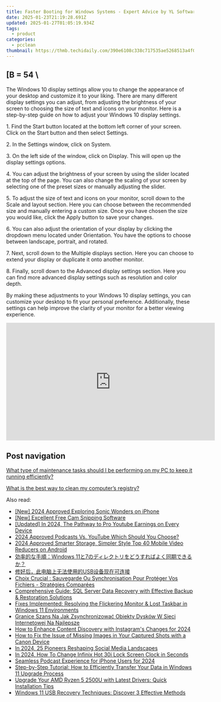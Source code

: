 ```yaml
---
title: Faster Booting for Windows Systems - Expert Advice by YL Software
date: 2025-01-23T21:19:28.691Z
updated: 2025-01-27T01:05:19.934Z
tags:
  - product
categories:
  - pcclean
thumbnail: https://thmb.techidaily.com/390e6108c338c717535ae5268513a4f027783679d87088006ba977c8519d5351.jpg
---
```


## \[B = 54 \

The Windows 10 display settings allow you to change the appearance of your desktop and customize it to your liking. There are many different display settings you can adjust, from adjusting the brightness of your screen to choosing the size of text and icons on your monitor. Here is a step-by-step guide on how to adjust your Windows 10 display settings. 

1\. Find the Start button located at the bottom left corner of your screen. Click on the Start button and then select Settings.

2\. In the Settings window, click on System.

3\. On the left side of the window, click on Display. This will open up the display settings options. 

4\. You can adjust the brightness of your screen by using the slider located at the top of the page. You can also change the scaling of your screen by selecting one of the preset sizes or manually adjusting the slider.

5\. To adjust the size of text and icons on your monitor, scroll down to the Scale and layout section. Here you can choose between the recommended size and manually entering a custom size. Once you have chosen the size you would like, click the Apply button to save your changes.

6\. You can also adjust the orientation of your display by clicking the dropdown menu located under Orientation. You have the options to choose between landscape, portrait, and rotated.

7\. Next, scroll down to the Multiple displays section. Here you can choose to extend your display or duplicate it onto another monitor.

8\. Finally, scroll down to the Advanced display settings section. Here you can find more advanced display settings such as resolution and color depth. 

By making these adjustments to your Windows 10 display settings, you can customize your desktop to fit your personal preference. Additionally, these settings can help improve the clarity of your monitor for a better viewing experience.

<!-- affiliate ads begin -->
<iframe width="560" height="315" src="https://www.youtube.com/embed/FLlUft1ZxI0?si=pBd5QdHEE27qsNlN" title="YouTube video player" frameborder="0" allow="accelerometer; autoplay; clipboard-write; encrypted-media; gyroscope; picture-in-picture; web-share" referrerpolicy="strict-origin-when-cross-origin" allowfullscreen></iframe>
<!-- affiliate ads end -->

## Post navigation

[What type of maintenance tasks should I be performing on my PC to keep it running efficiently?](https://tools.techidaily.com/pcclean/products/)

[What is the best way to clean my computer’s registry?](https://tools.techidaily.com/pcclean/products/)

<ins class="adsbygoogle"
     style="display:block"
     data-ad-format="autorelaxed"
     data-ad-client="ca-pub-7571918770474297"
     data-ad-slot="1223367746"></ins>

<ins class="adsbygoogle"
     style="display:block"
     data-ad-client="ca-pub-7571918770474297"
     data-ad-slot="8358498916"
     data-ad-format="auto"
     data-full-width-responsive="true"></ins>

<span class="atpl-alsoreadstyle">Also read:</span>
<div><ul>
<li><a href="https://fox-info.techidaily.com/new-2024-approved-exploring-sonic-wonders-on-iphone/"><u>[New] 2024 Approved Exploring Sonic Wonders on iPhone</u></a></li>
<li><a href="https://on-screen-recording.techidaily.com/new-excellent-free-cam-snipping-software/"><u>[New] Excellent Free Cam Snipping Software</u></a></li>
<li><a href="https://youtube-tips.techidaily.com/ed-in-2024-the-pathway-to-pro-youtube-earnings-on-every-device/"><u>[Updated] In 2024, The Pathway to Pro Youtube Earnings on Every Device</u></a></li>
<li><a href="https://extra-skills.techidaily.com/2024-approved-podcasts-vs-youtube-which-should-you-choose/"><u>2024 Approved Podcasts Vs. YouTube Which Should You Choose?</u></a></li>
<li><a href="https://extra-skills.techidaily.com/2024-approved-smarter-storage-simpler-style-top-40-mobile-video-reducers-on-android/"><u>2024 Approved Smarter Storage, Simpler Style Top 40 Mobile Video Reducers on Android</u></a></li>
<li><a href="https://win-hot.techidaily.com/1728477060169-windows-117/"><u>効率的な手順：Windows 11と7のディレクトリをどうすればよく同期できるか？</u></a></li>
<li><a href="https://win-hot.techidaily.com/1728491830877-usb/"><u>修好后，此电脑上无法使用的USB设备现在可连接</u></a></li>
<li><a href="https://win-hot.techidaily.com/choix-crucial-sauvegarde-ou-synchronisation-pour-proteger-vos-fichiers-strategies-comparees/"><u>Choix Crucial : Sauvegarde Ou Synchronisation Pour Protéger Vos Fichiers - Stratégies Comparées</u></a></li>
<li><a href="https://win-hot.techidaily.com/comprehensive-guide-sql-server-data-recovery-with-effective-backup-and-restoration-solutions/"><u>Comprehensive Guide: SQL Server Data Recovery with Effective Backup & Restoration Solutions</u></a></li>
<li><a href="https://win-hot.techidaily.com/fixes-implemented-resolving-the-flickering-monitor-and-lost-taskbar-in-windows-11-environments/"><u>Fixes Implemented: Resolving the Flickering Monitor & Lost Taskbar in Windows 11 Environments</u></a></li>
<li><a href="https://win-hot.techidaily.com/granice-szans-na-jak-zsynchronizowac-obiekty-dyskow-w-sieci-internetowej-na-najlepsze/"><u>Granice Szans Na Jak Zsynchronizować Obiekty Dysków W Sieci Internetowej Na Najlepsze</u></a></li>
<li><a href="https://instagram-videos.techidaily.com/how-to-enhance-content-discovery-with-instagrams-changes-for-2024/"><u>How to Enhance Content Discovery with Instagram's Changes for 2024</u></a></li>
<li><a href="https://win-hot.techidaily.com/how-to-fix-the-issue-of-missing-images-in-your-captured-shots-with-a-canon-device/"><u>How to Fix the Issue of Missing Images in Your Captured Shots with a Canon Device</u></a></li>
<li><a href="https://instagram-video-files.techidaily.com/in-2024-25-pioneers-reshaping-social-media-landscapes/"><u>In 2024, 25 Pioneers Reshaping Social Media Landscapes</u></a></li>
<li><a href="https://unlock-android.techidaily.com/in-2024-how-to-change-infinix-hot-30i-lock-screen-clock-in-seconds-by-drfone-android/"><u>In 2024, How To Change Infinix Hot 30i Lock Screen Clock in Seconds</u></a></li>
<li><a href="https://fox-access.techidaily.com/seamless-podcast-experience-for-iphone-users-for-2024/"><u>Seamless Podcast Experience for iPhone Users for 2024</u></a></li>
<li><a href="https://win-hot.techidaily.com/step-by-step-tutorial-how-to-efficiently-transfer-your-data-in-windows-11-upgrade-process/"><u>Step-by-Step Tutorial: How to Efficiently Transfer Your Data in Windows 11 Upgrade Process</u></a></li>
<li><a href="https://win-amazing.techidaily.com/upgrade-your-amd-ryzen-5-2500u-with-latest-drivers-quick-installation-tips/"><u>Upgrade Your AMD Ryzen 5 2500U with Latest Drivers: Quick Installation Tips</u></a></li>
<li><a href="https://win-hot.techidaily.com/windows-11-usb-recovery-techniques-discover-3-effective-methods/"><u>Windows 11 USB Recovery Techniques: Discover 3 Effective Methods</u></a></li>
</ul></div>

